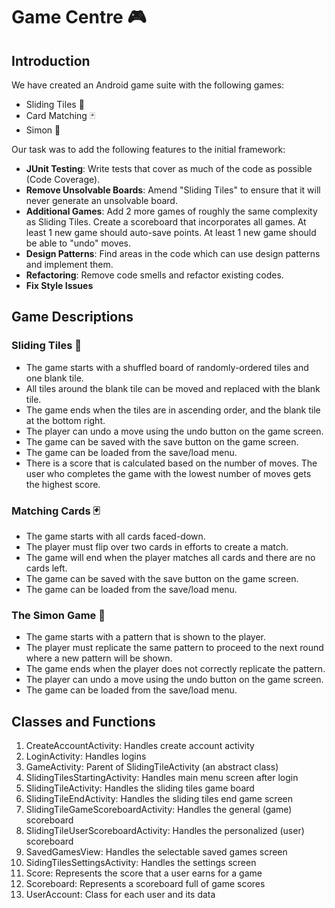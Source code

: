 # Game Centre :video_game:

## Introduction

We have created an Android game suite with the following games: 
- Sliding Tiles :game_die:
- Card Matching :black_joker:
- Simon :eyes:

Our task was to add the following features to the initial framework: 
- **JUnit Testing**: Write tests that cover as much of the code as possible (Code Coverage). 
- **Remove Unsolvable Boards**: Amend "Sliding Tiles" to ensure that it will never generate an unsolvable board.
- **Additional Games**: Add 2 more games of roughly the same complexity as Sliding Tiles. Create a scoreboard that incorporates all games. 
At least 1 new game should auto-save points. At least 1 new game should be able to "undo" moves.
- **Design Patterns**: Find areas in the code which can use design patterns and implement them. 
- **Refactoring**: Remove code smells and refactor existing codes. 
- **Fix Style Issues**

## Game Descriptions

### Sliding Tiles :game_die:
- The game starts with a shuffled board of randomly-ordered tiles and one blank tile.
- All tiles around the blank tile can be moved and replaced with the blank tile.
- The game ends when the tiles are in ascending order, and the blank tile at the bottom right.
- The player can undo a move using the undo button on the game screen.
- The game can be saved with the save button on the game screen. 
- The game can be loaded from the save/load menu.
- There is a score that is calculated based on the number of moves.
The user who completes the game with the lowest number of moves gets the highest score.

### Matching Cards :black_joker:
- The game starts with all cards faced-down. 
- The player must flip over two cards in efforts to create a match. 
- The game will end when the player matches all cards and there are no cards left. 
- The game can be saved with the save button on the game screen. 
- The game can be loaded from the save/load menu. 

### The Simon Game :eyes:
- The game starts with a pattern that is shown to the player. 
- The player must replicate the same pattern to proceed to the next round where a new pattern will be shown.
- The game ends when the player does not correctly replicate the pattern. 
- The player can undo a move using the undo button on the game screen. 
- The game can be loaded from the save/load menu. 

## Classes and Functions
1. CreateAccountActivity: Handles create account activity 
2. LoginActivity: Handles logins 
3. GameActivity: Parent of SlidingTileActivity (an abstract class)
4. SlidingTilesStartingActivity: Handles main menu screen after login 
5. SlidingTileActivity: Handles the sliding tiles game board
6. SlidingTileEndActivity: Handles the sliding tiles end game screen
7. SlidingTileGameScoreboardActivity: Handles the general (game) scoreboard
8. SlidingTileUserScoreboardActivity: Handles the personalized (user) scoreboard
9. SavedGamesView: Handles the selectable saved games screen
10. SidingTilesSettingsActivity: Handles the settings screen
11. Score: Represents the score that a user earns for a game
12. Scoreboard: Represents a scoreboard full of game scores
13. UserAccount: Class for each user and its data

